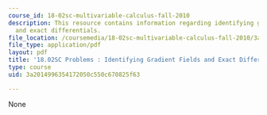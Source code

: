 ```yaml
---
course_id: 18-02sc-multivariable-calculus-fall-2010
description: This resource contains information regarding identifying gradient fields
  and exact differentials.
file_location: /coursemedia/18-02sc-multivariable-calculus-fall-2010/3a2014996354172050c550c670825f63_MIT18_02SC_pb_66_quest.pdf
file_type: application/pdf
layout: pdf
title: '18.02SC Problems : Identifying Gradient Fields and Exact Differentials'
type: course
uid: 3a2014996354172050c550c670825f63

---
```

None